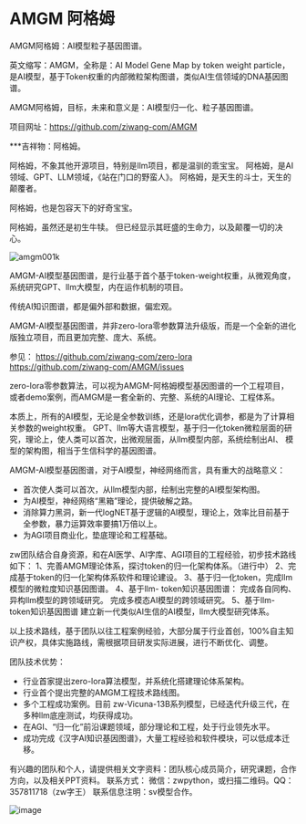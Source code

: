 # AMGM 阿格姆
AMGM阿格姆：AI模型粒子基因图谱。

英文缩写：AMGM，全称是：AI Model Gene Map by token weight particle，是AI模型，基于Token权重的内部微粒架构图谱，类似AI生信领域的DNA基因图谱。

AMGM阿格姆，目标，未来和意义是：AI模型归一化、粒子基因图谱。

项目网址：https://github.com/ziwang-com/AMGM

***吉祥物：阿格姆。

阿格姆，不象其他开源项目，特别是llm项目，都是温驯的乖宝宝。
阿格姆，是AI领域、GPT、LLM领域，《站在门口的野蛮人》。
阿格姆，是天生的斗士，天生的颠覆者。

阿格姆，也是包容天下的好奇宝宝。

阿格姆，虽然还是初生牛犊。
但已经显示其旺盛的生命力，以及颠覆一切的决心。

![amgm001k](https://github.com/ziwang-com/AMGM/assets/11691791/b5bd2b5b-8dba-4fb5-98d1-8e653cdd51fb)


AMGM-AI模型基因图谱，是行业基于首个基于token-weight权重，从微观角度，系统研究GPT、llm大模型，内在运作机制的项目。

传统AI知识图谱，都是偏外部和数据，偏宏观。

AMGM-AI模型基因图谱，并非zero-lora零参数算法升级版，而是一个全新的进化版独立项目，而且更加完整、庞大、系统。

参见：	
https://github.com/ziwang-com/zero-lora
https://github.com/ziwang-com/AMGM/issues

zero-lora零参数算法，可以视为AMGM-阿格姆模型基因图谱的一个工程项目，或者demo案例，而AMGM是一套全新的、完整、系统的AI理论、工程体系。

本质上，所有的AI模型，无论是全参数训练，还是lora优化调参，都是为了计算相关参数的weight权重。
GPT、llm等大语言模型，基于归一化token微粒层面的研究，理论上，使人类可以首次，出微观层面，从llm模型内部，系统绘制出AI、
模型的架构图，相当于生信科学的基因图谱。

AMGM-AI模型基因图谱，对于AI模型，神经网络而言，具有重大的战略意义：
* 首次使人类可以首次，从llm模型内部，绘制出完整的AI模型架构图。
* 为AI模型，神经网络“黑箱”理论，提供破解之路。
* 消除算力黑洞，新一代logNET基于逻辑的AI模型，理论上，效率比目前基于全参数，暴力运算效率要搞1万倍以上。
* 为AGI项目商业化，垫底理论和工程基础。



zw团队结合自身资源，和在AI医学、AI字库、AGI项目的工程经验，初步技术路线如下：
1、完善AMGM理论体系，探讨token的归一化架构体系。（进行中）
2、完成基于token的归一化架构体系软件和理论建设。
3、基于归一化token，完成llm模型的微粒度知识基因图谱。
4、基于llm- token知识基因图谱：
	完成各自同构、异构llm模型的跨领域研究。
	完成多模态AI模型的跨领域研究。
5、基于llm- token知识基因图谱
	建立新一代类似AI生信的AI模型，llm大模型研究体系。

以上技术路线，基于团队以往工程案例经验，大部分属于行业首创，100%自主知识产权，具体实施路线，需根据项目研发实际进展，进行不断优化、调整。


团队技术优势：

* 行业首家提出zero-lora算法模型，并系统化搭建理论体系架构。
* 行业首个提出完整的AMGM工程技术路线图。
* 多个工程成功案例。目前 zw-Vicuna-13B系列模型，已经迭代升级三代，在多种llm底座测试，均获得成功。
* 在AGI、“归一化”前沿课题领域，部分理论和工程，处于行业领先水平。
* 成功完成《汉字AI知识基因图谱》，大量工程经验和软件模块，可以低成本迁移。

有兴趣的团队和个人，请提供相关文字资料：团队核心成员简介，研究课题，合作方向，以及相关PPT资料。
联系方式： 微信：zwpython，或扫描二维码。QQ：357811718（zw字王） 联系信息注明：sv模型合作。

![image](https://github.com/ziwang-com/AMGM/assets/11691791/735d99d0-918d-424d-a5a8-9a47771218b0)

